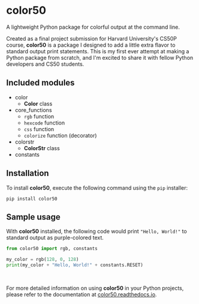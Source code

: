 # color50

A lightweight Python package for colorful output at the command line.

Created as a final project submission for Harvard University's CS50P course,
**color50** is a package I designed to add a little extra flavor to standard
output print statements. This is my first ever attempt at making a Python
package from scratch, and I'm excited to share it with fellow Python developers
and CS50 students.

## Included modules

- color
    - **Color** class
- core_functions
    - ``rgb`` function
    - ``hexcode`` function
    - ``css`` function
    - ``colorize`` function (decorator)
- colorstr
    - **ColorStr** class
- constants

## Installation

To install **color50**, execute the following command using the `pip` installer:

```
pip install color50
```

## Sample usage

With **color50** installed, the following code would print `"Hello, World!"` to standard output as purple-colored text.

```py
from color50 import rgb, constants

my_color = rgb(128, 0, 128)
print(my_color + "Hello, World!" + constants.RESET)
```

<br>

For more detailed information on using **color50** in your Python projects, please refer to the documentation at [color50.readthedocs.io](https://color50.readthedocs.io/).
